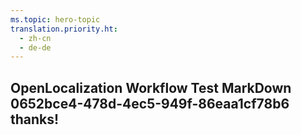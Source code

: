 ```yaml
---
ms.topic: hero-topic
translation.priority.ht: 
  - zh-cn
  - de-de
---
```

## OpenLocalization Workflow Test MarkDown 0652bce4-478d-4ec5-949f-86eaa1cf78b6 thanks!

